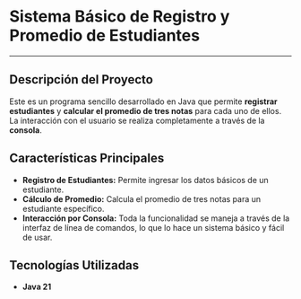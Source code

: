 # Sistema Básico de Registro y Promedio de Estudiantes

---

## Descripción del Proyecto

Este es un programa sencillo desarrollado en Java que permite **registrar estudiantes** y **calcular el promedio de tres notas** para cada uno de ellos. La interacción con el usuario se realiza completamente a través de la **consola**.

## Características Principales

* **Registro de Estudiantes:** Permite ingresar los datos básicos de un estudiante.
* **Cálculo de Promedio:** Calcula el promedio de tres notas para un estudiante específico.
* **Interacción por Consola:** Toda la funcionalidad se maneja a través de la interfaz de línea de comandos, lo que lo hace un sistema básico y fácil de usar.

## Tecnologías Utilizadas

* **Java 21**

